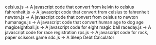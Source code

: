 celsius.js -> A javascript code that convert from kelvin to celsius
fahrenheit.js -> A javascript code that convert from celsius to fahrenheit
newton.js -> A javascript code that convert from celsius to newton
humanage.js -> A javascript code that convert human age to dog age
magiceightball.js -> A javascript code for eight magic ball
raceday.js -> A javascript code for race registration
rps.js -> A javascript code for rock, paper scissors game
sdc.js -> A Sleep Debt Calculator
